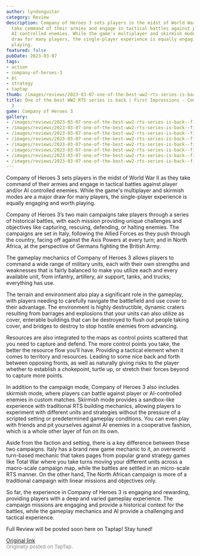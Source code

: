 ```yaml
---
author: lyndonguitar
category: Review
description: Company of Heroes 3 sets players in the midst of World War II as they
  take command of their armies and engage in tactical battles against player and/or
  AI controlled enemies. While the game's multiplayer and skirmish modes are a major
  draw for many players, the single-player experience is equally engaging and worth
  playing.
featured: false
pubDate: 2023-03-07
tags:
- action
- company-of-heroes-3
- pc
- strategy
- taptap
thumb: /images/reviews/2023-03-07-one-of-the-best-ww2-rts-series-is-back--first-impressions---company-of-heroes-3-0.avif
title: One of the best WW2 RTS series is back | First Impressions - Company of Heroes
  3
game: Company of Heroes 3
gallery:
- /images/reviews/2023-03-07-one-of-the-best-ww2-rts-series-is-back--first-impressions---company-of-heroes-3-0.avif
- /images/reviews/2023-03-07-one-of-the-best-ww2-rts-series-is-back--first-impressions---company-of-heroes-3-1.avif
- /images/reviews/2023-03-07-one-of-the-best-ww2-rts-series-is-back--first-impressions---company-of-heroes-3-2.avif
- /images/reviews/2023-03-07-one-of-the-best-ww2-rts-series-is-back--first-impressions---company-of-heroes-3-3.avif
- /images/reviews/2023-03-07-one-of-the-best-ww2-rts-series-is-back--first-impressions---company-of-heroes-3-4.avif
- /images/reviews/2023-03-07-one-of-the-best-ww2-rts-series-is-back--first-impressions---company-of-heroes-3-5.avif
- /images/reviews/2023-03-07-one-of-the-best-ww2-rts-series-is-back--first-impressions---company-of-heroes-3-6.avif
- /images/reviews/2023-03-07-one-of-the-best-ww2-rts-series-is-back--first-impressions---company-of-heroes-3-7.avif
---
```

Company of Heroes 3 sets players in the midst of World War II as they take command of their armies and engage in tactical battles against player and/or AI controlled enemies. While the game's multiplayer and skirmish modes are a major draw for many players, the single-player experience is equally engaging and worth playing.

Company of Heroes 3’s two main campaigns take players through a series of historical battles, with each mission providing unique challenges and objectives like capturing, rescuing, defending, or halting enemies. The campaigns are set in Italy, following the Allied Forces as they push through the country, facing off against the Axis Powers at every turn; and in North Africa, at the perspective of Germans fighting the British Army.

The gameplay mechanics of Company of Heroes 3 allows players to command a wide range of military units, each with their own strengths and weaknesses that is fairly balanced to make you utilize each and every available unit, from infantry, artillery, air support, tanks, and trucks; everything has use.

The terrain and environment also play a significant role in the gameplay, with players needing to carefully navigate the battlefield and use cover to their advantage. The environment is highly destructible, dynamic craters resulting from barrages and explosions that your units can also utilize as cover, enterable buildings that can be destroyed to flush out people taking cover, and bridges to destroy to stop hostile enemies from advancing.

Resources are also integrated to the maps as control points scattered that you need to capture and defend. The more control points you take, the better the resource flow you’ll have. Providing a tactical element when it comes to territory and resources. Leading to some nice back and forth between opposing fronts, as well as naturally giving risks to the player whether to establish a chokepoint, turtle up, or stretch their forces beyond to capture more points.

In addition to the campaign mode, Company of Heroes 3 also includes skirmish mode, where players can battle against player or AI-controlled enemies in custom matches. Skirmish mode provides a sandbox-like experience with traditional RTS building mechanics, allowing players to experiment with different units and strategies without the pressure of a scripted setting or predetermined gameplay conditions. You can even play with friends and pit yourselves against AI enemies in a cooperative fashion, which is a whole other layer of fun on its own.

Aside from the faction and setting, there is a key difference between these two campaigns. Italy has a brand new game mechanic to it, an overworld turn-based mechanic that takes pages from popular grand strategy games like Total War where you take turns moving your different units across a macro-scale campaign map, while the battles are settled in an micro-scale RTS manner. On the other hand, The North African campaign is more of a traditional campaign with linear missions and objectives only.

So far, the experience in Company of Heroes 3 is engaging and rewarding, providing players with a deep and varied gameplay experience. The campaign missions are engaging and provide a historical context for the battles, while the gameplay mechanics and AI provide a challenging and tactical experience.

Full Review will be posted soon here on Taptap! Stay tuned!

[Original link](https://www.taptap.io/post/4729453)<br><span style="font-size: 0.95em; color: #888;">Originally posted on TapTap.</span>